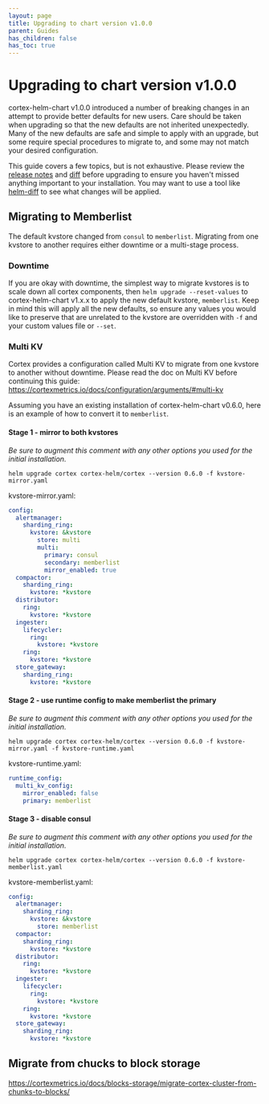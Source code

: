 ```yaml
---
layout: page
title: Upgrading to chart version v1.0.0
parent: Guides
has_children: false
has_toc: true
---
```

# Upgrading to chart version v1.0.0

cortex-helm-chart v1.0.0 introduced a number of breaking changes in an attempt to provide better defaults for new users. Care should be taken when upgrading so that the new defaults are not inherited unexpectedly. Many of the new defaults are safe and simple to apply with an upgrade, but some require special procedures to migrate to, and some may not match your desired configuration.

This guide covers a few topics, but is not exhaustive. Please review the [release notes](https://github.com/cortexproject/cortex-helm-chart/releases/tag/v1.0.0) and [diff](https://github.com/cortexproject/cortex-helm-chart/compare/v0.6.0...v1.0.0) before upgrading to ensure you haven't missed anything important to your installation. You may want to use a tool like [helm-diff](https://github.com/databus23/helm-diff) to see what changes will be applied.

## Migrating to Memberlist

The default kvstore changed from `consul` to `memberlist`. Migrating from one kvstore to another requires either downtime or a multi-stage process.

### Downtime

If you are okay with downtime, the simplest way to migrate kvstores is to scale down all cortex components, then `helm upgrade --reset-values` to cortex-helm-chart v1.x.x to apply the new default kvstore, `memberlist`. Keep in mind this will apply all the new defaults, so ensure any values you would like to preserve that are unrelated to the kvstore are overridden with `-f` and your custom values file or `--set`.

### Multi KV

Cortex provides a configuration called Multi KV to migrate from one kvstore to another without downtime. Please read the doc on Multi KV before continuing this guide: https://cortexmetrics.io/docs/configuration/arguments/#multi-kv

Assuming you have an existing installation of cortex-helm-chart v0.6.0, here is an example of how to convert it to `memberlist`.
#### Stage 1 - mirror to both kvstores

_Be sure to augment this comment with any other options you used for the initial installation._
```
helm upgrade cortex cortex-helm/cortex --version 0.6.0 -f kvstore-mirror.yaml
```

kvstore-mirror.yaml:
```yaml
config:
  alertmanager:
    sharding_ring:
      kvstore: &kvstore
        store: multi
        multi:
          primary: consul
          secondary: memberlist
          mirror_enabled: true
  compactor:
    sharding_ring:
      kvstore: *kvstore
  distributor:
    ring:
      kvstore: *kvstore
  ingester:
    lifecycler:
      ring:
        kvstore: *kvstore
    ring:
      kvstore: *kvstore
  store_gateway:
    sharding_ring:
      kvstore: *kvstore
```

#### Stage 2 - use runtime config to make memberlist the primary

_Be sure to augment this comment with any other options you used for the initial installation._
```
helm upgrade cortex cortex-helm/cortex --version 0.6.0 -f kvstore-mirror.yaml -f kvstore-runtime.yaml
```

kvstore-runtime.yaml:
```yaml
runtime_config:
  multi_kv_config:
    mirror_enabled: false
    primary: memberlist
```

#### Stage 3 - disable consul

_Be sure to augment this comment with any other options you used for the initial installation._
```
helm upgrade cortex cortex-helm/cortex --version 0.6.0 -f kvstore-memberlist.yaml
```

kvstore-memberlist.yaml:
```yaml
config:
  alertmanager:
    sharding_ring:
      kvstore: &kvstore
        store: memberlist
  compactor:
    sharding_ring:
      kvstore: *kvstore
  distributor:
    ring:
      kvstore: *kvstore
  ingester:
    lifecycler:
      ring:
        kvstore: *kvstore
    ring:
      kvstore: *kvstore
  store_gateway:
    sharding_ring:
      kvstore: *kvstore
```

## Migrate from chucks to block storage

https://cortexmetrics.io/docs/blocks-storage/migrate-cortex-cluster-from-chunks-to-blocks/
